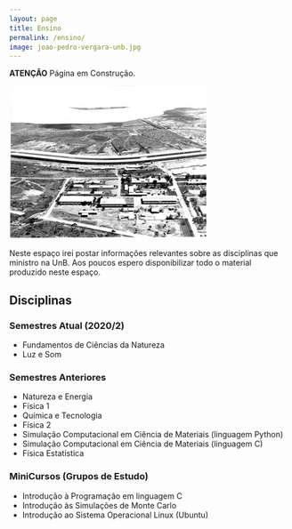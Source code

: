 ```yaml
---
layout: page
title: Ensino
permalink: /ensino/
image: joao-pedro-vergara-unb.jpg
---
```


**ATENÇÃO** Página em Construção.

![imagem](../images/construcao_minhocao_unb.jpg)

Neste espaço irei postar informações relevantes sobre as disciplinas que ministro na UnB. Aos poucos espero disponibilizar
todo o material produzido neste espaço.

## **Disciplinas** 

### Semestres Atual (2020/2)
- Fundamentos de Ciências da Natureza
- Luz e Som


### Semestres Anteriores
- Natureza e Energia
- Física 1    
- Química e Tecnologia
- Física 2
- Simulação Computacional em Ciência de Materiais (linguagem Python)
- Simulação Computacional em Ciência de Materiais (linguagem C)
- Física Estatística

### MiniCursos (Grupos de Estudo)

- Introdução à Programação em linguagem C
- Introdução às Simulações de Monte Carlo
- Introdução ao Sistema Operacional Linux (Ubuntu)